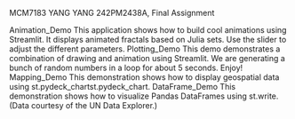 MCM7183 YANG YANG 242PM2438A,
Final Assignment

Animation_Demo This application shows how to build cool animations using Streamlit. It displays animated fractals based on Julia sets. Use the slider to adjust the different parameters.
Plotting_Demo This demo demonstrates a combination of drawing and animation using Streamlit. We are generating a bunch of random numbers in a loop for about 5 seconds. Enjoy!
Mapping_Demo This demonstration shows how to display geospatial data using st.pydeck_chartst.pydeck_chart.
DataFrame_Demo This demonstration shows how to visualize Pandas DataFrames using st.write.(Data courtesy of the UN Data Explorer.)
